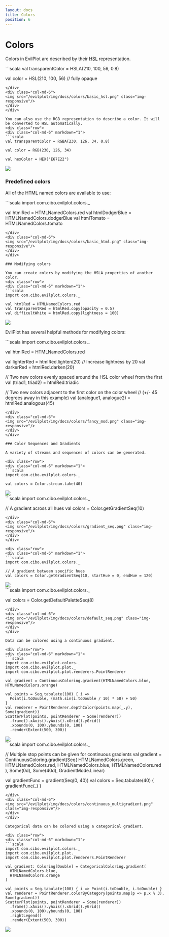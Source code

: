 ```yaml
---
layout: docs
title: Colors
position: 6
---
```


# Colors

Colors in EvilPlot are described by their [HSL](https://en.wikipedia.org/wiki/HSL_and_HSV) representation.

<div class="row">
<div class="col-md-6" markdown="1">
```scala
val transparentColor = HSLA(210, 100, 56, 0.8)

val color = HSL(210, 100, 56) // fully opaque
```
</div>
<div class="col-md-6">
<img src="/evilplot/img/docs/colors/basic_hsl.png" class="img-responsive"/>
</div>
</div>

You can also use the RGB representation to describe a color. It will be converted to HSL automatically.
<div class="row">
<div class="col-md-6" markdown="1">
```scala
val transparentColor = RGBA(230, 126, 34, 0.8)

val color = RGB(230, 126, 34)

val hexColor = HEX("E67E22")
```
</div>
<div class="col-md-6">
<img src="/evilplot/img/docs/colors/basic_rgb.png" class="img-responsive"/>
</div>
</div>

### Predefined colors

All of the HTML named colors are available to use:
<div class="row">
<div class="col-md-6" markdown="1">
```scala
import com.cibo.evilplot.colors._

val htmlRed = HTMLNamedColors.red
val htmlDodgerBlue = HTMLNamedColors.dodgerBlue
val htmlTomato = HTMLNamedColors.tomato
```
</div>
<div class="col-md-6">
<img src="/evilplot/img/docs/colors/basic_html.png" class="img-responsive"/>
</div>
</div>

### Modifying colors

You can create colors by modifying the HSLA properties of another color.
<div class="row">
<div class="col-md-6" markdown="1">
```scala
import com.cibo.evilplot.colors._

val htmlRed = HTMLNamedColors.red
val transparentRed = htmlRed.copy(opacity = 0.5)
val difficultWhite = htmlRed.copy(lightness = 100)
```
</div>
<div class="col-md-6">
<img src="/evilplot/img/docs/colors/basic_mod.png" class="img-responsive"/>
</div>
</div>

EvilPlot has several helpful methods for modifying colors:
<div class="row">
<div class="col-md-6" markdown="1">
```scala
import com.cibo.evilplot.colors._

val htmlRed = HTMLNamedColors.red

val lighterRed = htmlRed.lighten(20) // Increase lightness by 20
val darkerRed = htmlRed.darken(20)

// Two new colors evenly spaced around the HSL color wheel from the first
val (triad1, triad2) = htmlRed.triadic

// Two new colors adjacent to the first color on the color wheel
// (+/- 45 degrees away in this example)
val (analogue1, analogue2) = htmlRed.analogous(45)
```
</div>
<div class="col-md-6">
<img src="/evilplot/img/docs/colors/fancy_mod.png" class="img-responsive"/>
</div>
</div>

### Color Sequences and Gradients

A variety of streams and sequences of colors can be generated.

<div class="row">
<div class="col-md-6" markdown="1">
```scala
import com.cibo.evilplot.colors._

val colors = Color.stream.take(40)
```
</div>
<div class="col-md-6">
<img src="/evilplot/img/docs/colors/stream.png" class="img-responsive"/>
</div>
</div>

<div class="row">
<div class="col-md-6" markdown="1">
```scala
import com.cibo.evilplot.colors._

// A gradient across all hues
val colors = Color.getGradientSeq(10)
```
</div>
<div class="col-md-6">
<img src="/evilplot/img/docs/colors/gradient_seq.png" class="img-responsive"/>
</div>
</div>

<div class="row">
<div class="col-md-6" markdown="1">
```scala
import com.cibo.evilplot.colors._

// A gradient between specific hues
val colors = Color.getGradientSeq(10, startHue = 0, endHue = 120)
```
</div>
<div class="col-md-6">
<img src="/evilplot/img/docs/colors/gradient_narrow_seq.png" class="img-responsive"/>
</div>
</div>

<div class="row">
<div class="col-md-6" markdown="1">
```scala
import com.cibo.evilplot.colors._

val colors = Color.getDefaultPaletteSeq(8)
```
</div>
<div class="col-md-6">
<img src="/evilplot/img/docs/colors/default_seq.png" class="img-responsive"/>
</div>
</div>

Data can be colored using a continuous gradient.

<div class="row">
<div class="col-md-6" markdown="1">
```scala
import com.cibo.evilplot.colors._
import com.cibo.evilplot.plot._
import com.cibo.evilplot.plot.renderers.PointRenderer

val gradient = ContinuousColoring.gradient(HTMLNamedColors.blue, HTMLNamedColors.orange)

val points = Seq.tabulate(100) { i =>
  Point(i.toDouble, (math.sin(i.toDouble / 10) * 50) + 50)
}
val renderer = PointRenderer.depthColor(points.map(_.y), Some(gradient))
ScatterPlot(points, pointRenderer = Some(renderer))
  .frame().xAxis().yAxis().xGrid().yGrid()
  .xbounds(0, 100).ybounds(0, 100)
  .render(Extent(500, 300))
```
</div>
<div class="col-md-6">
<img src="/evilplot/img/docs/colors/continuous_gradient.png" class="img-responsive"/>
</div>
</div>

<div class="row">
<div class="col-md-6" markdown="1">
```scala
import com.cibo.evilplot.colors._

// Multiple stop points can be given for continuous gradients
val gradient = ContinuousColoring.gradient(Seq(
  HTMLNamedColors.green,
  HTMLNamedColors.red,
  HTMLNamedColors.blue,
  HTMLNamedColors.red
), Some(0d), Some(40d), GradientMode.Linear)

val gradientFunc = gradient(Seq(0, 40))
val colors = Seq.tabulate(40) { gradientFunc(_) }
```
</div>
<div class="col-md-6">
<img src="/evilplot/img/docs/colors/continuous_multigradient.png" class="img-responsive"/>
</div>
</div>

Categorical data can be colored using a categorical gradient.

<div class="row">
<div class="col-md-6" markdown="1">
```scala
import com.cibo.evilplot.colors._
import com.cibo.evilplot.plot._
import com.cibo.evilplot.plot.renderers.PointRenderer

val gradient: Coloring[Double] = CategoricalColoring.gradient(
  HTMLNamedColors.blue,
  HTMLNamedColors.orange
)

val points = Seq.tabulate(100) { i => Point(i.toDouble, i.toDouble) }
val renderer = PointRenderer.colorByCategory(points.map(p => p.x % 3), Some(gradient))
ScatterPlot(points, pointRenderer = Some(renderer))
  .frame().xAxis().yAxis().xGrid().yGrid()
  .xbounds(0, 100).ybounds(0, 100)
  .rightLegend()
  .render(Extent(500, 300))
```
</div>
<div class="col-md-6">
<img src="/evilplot/img/docs/colors/categorical_gradient.png" class="img-responsive"/>
</div>
</div>
